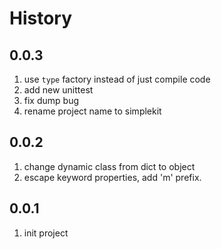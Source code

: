 History
======

0.0.3
------
1. use `type` factory instead of just compile code
2. add new unittest
3. fix dump bug
4. rename project name to simplekit

0.0.2
------
1. change dynamic class from dict to object
2. escape keyword properties, add 'm' prefix.

0.0.1
-----
1. init project